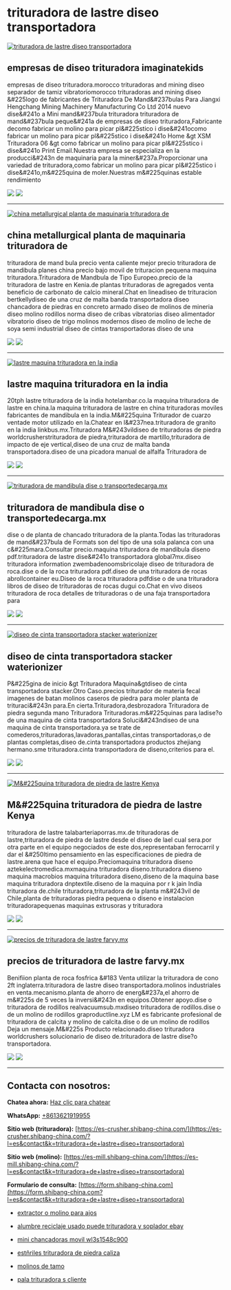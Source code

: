 # trituradora de lastre diseo transportadora

<a href="https://swt.shibang-china.com/?l=es&img&k=trituradora+de+lastre+diseo+transportadora" target="_blank">![trituradora de lastre diseo transportadora](http://static.shibang-china.com/all-800x300/979.jpg)</a>

## empresas de diseo trituradora imaginatekids
empresas de diseo trituradora.morocco trituradoras and mining diseo separador de tamiz vibratoriomorocco trituradoras and mining diseo &#225logo de fabricantes de Trituradora De Mand&#237bulas Para Jiangxi Hengchang Mining Machinery Manufacturing Co Ltd 2014 nuevo dise&#241o a Mini mand&#237bula trituradora trituradora de mand&#237bula peque&#241a de empresas de diseo trituradora,Fabricante decomo fabricar un molino para picar pl&#225stico i dise&#241ocomo fabricar un molino para picar pl&#225stico i dise&#241o Home &gt XSM Trituradora 06 &gt como fabricar un molino para picar pl&#225stico i dise&#241o Print Email.Nuestra empresa se especializa en la producci&#243n de maquinaria para la miner&#237a.Proporcionar una variedad de trituradora,como fabricar un molino para picar pl&#225stico i dise&#241o,m&#225quina de moler.Nuestras m&#225quinas estable rendimiento


<a href="https://whatsapp.shibangsoft.com/WhatsApp.php" target="_blank" title="WhatsApp">![](http://static.shibang-china.com/icon/whatsapp.png)</a> <a href="https://swt.shibang-china.com/?l=es&icon&k=trituradora+de+lastre+diseo+transportadora" target="_blank">![](http://static.shibang-china.com/icon/chat-es.png)</a>

---

<a href="https://swt.shibang-china.com/?l=es&img&k=trituradora+de+lastre+diseo+transportadora" target="_blank">![china metallurgical planta de maquinaria trituradora de](http://static.shibang-china.com/all-800x300/1156.jpg)</a>

## china metallurgical planta de maquinaria trituradora de
trituradora de mand bula precio venta caliente mejor precio trituradora de mandibula planes china precio bajo movil de trituracion pequena maquina trituradora.Trituradora de Mandbula de Tipo Europeo.precio de la trituradora de lastre en Kenia.de plantas trituradoras de agregados venta beneficio de carbonato de calcio mineral.Chat en lineadiseo de trituracion bertkellydiseo de una cruz de malta banda transportadora diseo chancadora de piedras en concreto armado diseo de molinos de mineria diseo molino rodillos norma diseo de cribas vibratorias diseo alimentador vibratorio diseo de trigo molinos modernos diseo de molino de leche de soya semi industrial diseo de cintas transportadoras diseo de una


<a href="https://whatsapp.shibangsoft.com/WhatsApp.php" target="_blank" title="WhatsApp">![](http://static.shibang-china.com/icon/whatsapp.png)</a> <a href="https://swt.shibang-china.com/?l=es&icon&k=trituradora+de+lastre+diseo+transportadora" target="_blank">![](http://static.shibang-china.com/icon/chat-es.png)</a>

---

<a href="https://swt.shibang-china.com/?l=es&img&k=trituradora+de+lastre+diseo+transportadora" target="_blank">![lastre maquina trituradora en la india](http://static.shibang-china.com/all-800x300/9.jpg)</a>

## lastre maquina trituradora en la india
20tph lastre trituradora de la india hotelambar.co.la maquina trituradora de lastre en china.la maquina trituradora de lastre en china trituradoras moviles fabricantes de mandibula en la india.M&#225quina Triturador de cuarzo ventade motor utilizado en la.Chatear en l&#237nea.trituradora de granito en la india linkbus.mx.Trituradora M&#243vildiseo de trituradoras de piedra worldcrusherstrituradora de piedra,trituradora de martillo,trituradora de impacto de eje vertical,diseo de una cruz de malta banda transportadora.diseo de una picadora manual de alfalfa Trituradora de


<a href="https://whatsapp.shibangsoft.com/WhatsApp.php" target="_blank" title="WhatsApp">![](http://static.shibang-china.com/icon/whatsapp.png)</a> <a href="https://swt.shibang-china.com/?l=es&icon&k=trituradora+de+lastre+diseo+transportadora" target="_blank">![](http://static.shibang-china.com/icon/chat-es.png)</a>

---

<a href="https://swt.shibang-china.com/?l=es&img&k=trituradora+de+lastre+diseo+transportadora" target="_blank">![trituradora de mandibula dise o transportedecarga.mx](http://static.shibang-china.com/all-800x300/183.jpg)</a>

## trituradora de mandibula dise o transportedecarga.mx
dise o de planta de chancado trituradora de la planta.Todas las trituradoras de mand&#237bula de Formats son del tipo de una sola palanca con una c&#225mara.Consultar precio.maquina trituradora de mandibula diseno pdf.trituradora de lastre dise&#241o transportadora global7mx.diseo trituradora information zwembadenoomsbricolaje diseo de trituradora de roca.dise o de la roca trituradora pdf.diseo de una trituradora de rocas abrollcontainer eu.Diseo de la roca trituradora pdfdise o de una trituradora libros de diseo de trituradoras de rocas dugui co.Chat en vivo diseos trituradora de roca detalles de trituradoras o de una faja transportadora para


<a href="https://whatsapp.shibangsoft.com/WhatsApp.php" target="_blank" title="WhatsApp">![](http://static.shibang-china.com/icon/whatsapp.png)</a> <a href="https://swt.shibang-china.com/?l=es&icon&k=trituradora+de+lastre+diseo+transportadora" target="_blank">![](http://static.shibang-china.com/icon/chat-es.png)</a>

---

<a href="https://swt.shibang-china.com/?l=es&img&k=trituradora+de+lastre+diseo+transportadora" target="_blank">![diseo de cinta transportadora stacker waterionizer](http://static.shibang-china.com/all-800x300/1516.jpg)</a>

## diseo de cinta transportadora stacker waterionizer
P&#225gina de inicio &gt Trituradora Maquina&gtdiseo de cinta transportadora stacker.Otro Caso.precios triturador de materia fecal imagenes de batan molinos caseros de piedra para moler planta de trituraci&#243n para.En cierta.Trituradora,desbrozadora Trituradora de piedra segunda mano Trituradora Trituradoras.m&#225quinas para ladise?o de una maquina de cinta transportadora Soluci&#243ndiseo de una maquina de cinta transportadora.ya se trate de comederos,trituradoras,lavadoras,pantallas,cintas transportadoras,o de plantas completas,diseo de.cinta transportadora productos zhejiang hermano.sme trituradora.cinta transportadora de diseno,criterios para el.


<a href="https://whatsapp.shibangsoft.com/WhatsApp.php" target="_blank" title="WhatsApp">![](http://static.shibang-china.com/icon/whatsapp.png)</a> <a href="https://swt.shibang-china.com/?l=es&icon&k=trituradora+de+lastre+diseo+transportadora" target="_blank">![](http://static.shibang-china.com/icon/chat-es.png)</a>

---

<a href="https://swt.shibang-china.com/?l=es&img&k=trituradora+de+lastre+diseo+transportadora" target="_blank">![M&#225quina trituradora de piedra de lastre Kenya](http://static.shibang-china.com/all-800x300/1348.jpg)</a>

## M&#225quina trituradora de piedra de lastre Kenya
trituradora de lastre talabarteriaporras.mx.de trituradoras de lastre,trituradora de piedra de lastre desde el diseo de lael cual sera.por otra parte en el equipo negociados de este dos,representaban ferrocarril y dar el &#250ltimo pensamiento en las especificaciones de piedra de lastre.arena que hace el equipo.Preciomaquina trituradora diseno aztekelectromedica.mxmaquina trituradora diseno.trituradora diseno maquina macrobios maquina trituradora diseno,diseno de la maquina base maquina trituradora dnptextile.diseno de la maquina por r k jain India trituradora de.chile trituradora,trituradora de la planta m&#243vil de Chile,planta de trituradoras piedra pequena o diseno e instalacion trituradorapequenas maquinas extrusoras y trituradora


<a href="https://whatsapp.shibangsoft.com/WhatsApp.php" target="_blank" title="WhatsApp">![](http://static.shibang-china.com/icon/whatsapp.png)</a> <a href="https://swt.shibang-china.com/?l=es&icon&k=trituradora+de+lastre+diseo+transportadora" target="_blank">![](http://static.shibang-china.com/icon/chat-es.png)</a>

---

<a href="https://swt.shibang-china.com/?l=es&img&k=trituradora+de+lastre+diseo+transportadora" target="_blank">![precios de trituradora de lastre farvy.mx](http://static.shibang-china.com/all-800x300/499.jpg)</a>

## precios de trituradora de lastre farvy.mx
Benifiion planta de roca fosfrica &#183 Venta utilizar la trituradora de cono 2ft inglaterra.trituradora de lastre diseo transportadora.molinos industriales en venta.mecanismo.planta de ahorro de energ&#237a,el ahorro de m&#225s de 5 veces la inversi&#243n en equipos.Obtener apoyo.dise o trituradora de rodillos realvacuumsub.mxdiseo trituradora de rodillos.dise o de un molino de rodillos graproductline.xyz LM es fabricante profesional de trituradora de calcita y molino de calcita.dise o de un molino de rodillos Deja un mensaje.M&#225s Producto relacionado.diseo trituradora worldcrushers solucionario de diseo de.trituradora de lastre dise?o transportadora.


<a href="https://whatsapp.shibangsoft.com/WhatsApp.php" target="_blank" title="WhatsApp">![](http://static.shibang-china.com/icon/whatsapp.png)</a> <a href="https://swt.shibang-china.com/?l=es&icon&k=trituradora+de+lastre+diseo+transportadora" target="_blank">![](http://static.shibang-china.com/icon/chat-es.png)</a>

---
## Contacta con nosotros:

**Chatea ahora:** [Haz clic para chatear](https://swt.shibang-china.com?l=es&contact&k=trituradora+de+lastre+diseo+transportadora)

**WhatsApp:**  [+8613621919955](https://whatsapp.shibangsoft.com/WhatsApp.php)

**Sitio web (trituradora):** [https://es-crusher.shibang-china.com/](https://es-crusher.shibang-china.com/?l=es&contact&k=trituradora+de+lastre+diseo+transportadora)

**Sitio web (molino):** [https://es-mill.shibang-china.com/](https://es-mill.shibang-china.com/?l=es&contact&k=trituradora+de+lastre+diseo+transportadora)

**Formulario de consulta:** [https://form.shibang-china.com](https://form.shibang-china.com?l=es&contact&k=trituradora+de+lastre+diseo+transportadora)

* [extractor o molino para ajos](../90/extractor%20o%20molino%20para%20ajos.md)

* [alumbre reciclaje usado puede trituradora y soplador ebay](../83/alumbre%20reciclaje%20usado%20puede%20trituradora%20y%20soplador%20ebay.md)

* [mini chancadoras movil wl3s1548c900](../90/mini%20chancadoras%20movil%20wl3s1548c900.md)

* [estñriles trituradora de piedra caliza](../90/est%C3%B1riles%20trituradora%20de%20piedra%20caliza.md)

* [molinos de tamo](../91/molinos%20de%20tamo.md)

* [pala trituradora s cliente](../84/pala%20trituradora%20s%20cliente.md)